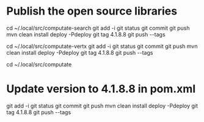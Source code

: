# Publish the open source libraries

cd ~/.local/src/computate-search
git add -i
git status
git commit
git push
mvn clean install deploy -Pdeploy
git tag 4.1.8.8
git push --tags

cd ~/.local/src/computate-vertx
git add -i
git status
git commit
git push
mvn clean install deploy -Pdeploy
git tag 4.1.8.8
git push --tags

cd ~/.local/src/computate
# Update version to 4.1.8.8 in pom.xml
git add -i
git status
git commit
git push
mvn clean install deploy -Pdeploy
git tag 4.1.8.8
git push --tags

